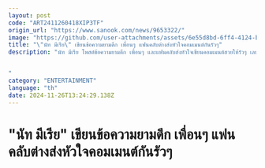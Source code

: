 ```yaml
---
layout: post
code: "ART2411260418XIP3TF"
origin_url: "https://www.sanook.com/news/9653322/"
image: "https://github.com/user-attachments/assets/6e55d8bd-6ff4-4124-bedf-7b8606748e38"
title: "\"นัท มีเรีย\" เขียนข้อความยามดึก เพื่อนๆ แฟนคลับต่างส่งหัวใจคอมเมนต์กันรัวๆ"
description: "นัท มีเรีย โพสต์ข้อความยามดึก เพื่อนๆ และแฟนคลับส่งหัวใจเขียนคอมเมนต์สวยให้รัวๆ เลยทีเดียว


"
category: "ENTERTAINMENT"
language: "th"
date: 2024-11-26T13:24:29.138Z
---
```


# "นัท มีเรีย" เขียนข้อความยามดึก เพื่อนๆ แฟนคลับต่างส่งหัวใจคอมเมนต์กันรัวๆ